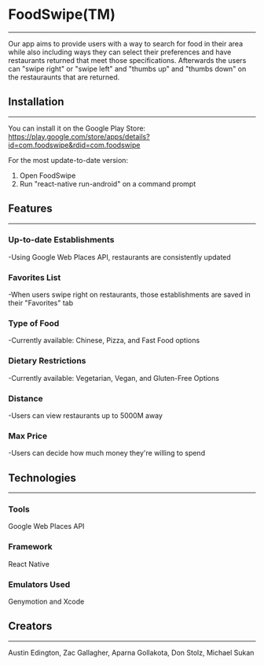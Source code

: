 # **FoodSwipe(TM)**
------------------------------
Our app aims to provide users with a way to search for food in their area while also including ways they can
select their preferences and have restaurants returned that meet those specifications. Afterwards the users can 
"swipe right" or "swipe left" and "thumbs up" and "thumbs down" on the restauraunts that are returned.

## **Installation**
------------------------------
You can install it on the Google Play Store: https://play.google.com/store/apps/details?id=com.foodswipe&rdid=com.foodswipe

For the most update-to-date version:  
1) Open FoodSwipe
2) Run "react-native run-android" on a command prompt

## **Features**
------------------------------
### Up-to-date Establishments
-Using Google Web Places API, restaurants are consistently updated

### Favorites List
-When users swipe right on restaurants, those establishments are saved in their "Favorites" tab

### Type of Food
-Currently available: Chinese, Pizza, and Fast Food options

### Dietary Restrictions
-Currently available: Vegetarian, Vegan, and Gluten-Free Options

### Distance
-Users can view restaurants up to 5000M away

### Max Price
-Users can decide how much money they're willing to spend

## **Technologies**
------------------------------
### Tools
Google Web Places API

### Framework
React Native

### Emulators Used
Genymotion and
Xcode

## **Creators**
-------------------------------
Austin Edington,
Zac Gallagher,
Aparna Gollakota,
Don Stolz,
Michael Sukan

